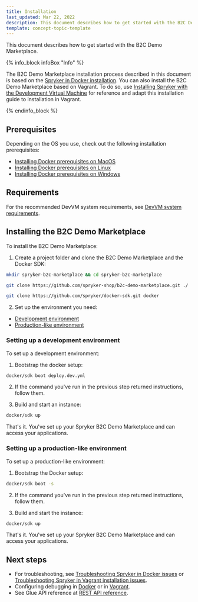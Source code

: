 ```yaml
---
title: Installation
last_updated: Mar 22, 2022
description: This document describes how to get started with the B2C Demo Marketplace.
template: concept-topic-template
---
```


This document describes how to get started with the B2C Demo Marketplace.

{% info_block infoBox "Info" %}

The B2C Demo Marketplace installation process described in this document is based on the [Spryker in Docker installation](/docs/scos/dev/setup/installing-spryker-with-docker/installing-spryker-with-docker.html). You can also install the B2C Demo Marketplace based on Vagrant. To do so, use [Installing Spryker with the Development Virtual Machine](/docs/scos/dev/developer-getting-started-guide.html) for reference and adapt this installation guide to installation in Vagrant.

{% endinfo_block %}

## Prerequisites

Depending on the OS you use, check out the following installation prerequisites:

- [Installing Docker prerequisites on MacOS](/docs/scos/dev/setup/installing-spryker-with-docker/docker-installation-prerequisites/installing-docker-prerequisites-on-macos.html)
- [Installing Docker prerequisites on Linux](/docs/scos/dev/setup/installing-spryker-with-docker/docker-installation-prerequisites/installing-docker-prerequisites-on-linux.html)
- [Installing Docker prerequisites on Windows](/docs/scos/dev/setup/installing-spryker-with-docker/docker-installation-prerequisites/installing-docker-prerequisites-on-windows-with-wsl2.html)

## Requirements

For the recommended DevVM system requirements, see [DevVM system requirements](/docs/marketplace/dev/setup/system-requirements.html).

## Installing the B2C Demo Marketplace

To install the B2C Demo Marketplace:

1. Create a project folder and clone the B2C Demo Marketplace and the Docker SDK:

```bash
mkdir spryker-b2c-marketplace && cd spryker-b2c-marketplace

git clone https://github.com/spryker-shop/b2c-demo-marketplace.git ./

git clone https://github.com/spryker/docker-sdk.git docker
```

2. Set up the environment you need:

- [Development environment](#setting-up-a-development-environment)
- [Production-like environment](#setting-up-a-production-like-environment)

### Setting up a development environment<a name="setting-up-a-development-environment"></a>

To set up a development environment:

1. Bootstrap the docker setup:

```bash
docker/sdk boot deploy.dev.yml
```

2. If the command you've run in the previous step returned instructions, follow them.

3. Build and start an instance:

```bash
docker/sdk up
```

That's it. You've set up your Spryker B2C Demo Marketplace and can access your applications.

### Setting up a production-like environment<a name="setting-up-a-production-like-environment"></a>

To set up a production-like environment:

1. Bootstrap the Docker setup:

```bash
docker/sdk boot -s
```

2. If the command you've run in the previous step returned instructions, follow them.

3. Build and start the instance:

```bash
docker/sdk up
```

That's it. You've set up your Spryker B2C Demo Marketplace and can access your applications.

## Next steps

- For troubleshooting, see [Troubleshooting Spryker in Docker issues](/docs/scos/dev/troubleshooting/troubleshooting-spryker-in-docker-issues/troubleshooting-spryker-in-docker-issues.html) or [Troubleshooting Spryker in Vagrant installation issues](/docs/scos/dev/troubleshooting/troubleshooting-spryker-in-vagrant-issues/troubleshooting-spryker-in-vagrant-installation-issues.html).
- Configuring debugging in [Docker](/docs/scos/dev/the-docker-sdk/{{site.version}}/configuring-debugging-in-docker.html) or in [Vagrant](/docs/scos/dev/setup/installing-spryker-with-development-virtual-machine/configuring-debugging-in-devvm/configuring-debugging-in-devvm.html).
- See Glue API reference at [REST API reference](/docs/scos/dev/glue-api-guides/{{site.version}}/rest-api-reference.html).
